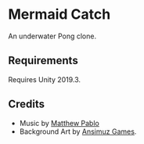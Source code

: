 # Mermaid Catch

An underwater Pong clone.

## Requirements

Requires Unity 2019.3.

## Credits

* Music by [Matthew Pablo](http://matthewpablo.com)
* Background Art by [Ansimuz Games](http://ansimuz.com).
